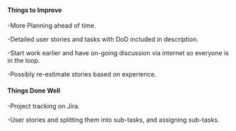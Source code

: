 <h4>Things to Improve</h4>  

-More Planning ahead of time.  

-Detailed user stories and tasks with DoD included in description.

-Start work earlier and have on-going discussion via internet so everyone is in the loop.

-Possibly re-estimate stories based on experience.


<h4>Things Done Well</h4>

-Project tracking on Jira.

-User stories and splitting them into sub-tasks, and assigning sub-tasks.
